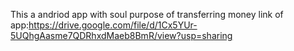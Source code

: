 This a andriod app with soul purpose of transferring money 
link of app:https://drive.google.com/file/d/1Cx5YUr-5UQhgAasme7QDRhxdMaeb8BmR/view?usp=sharing
